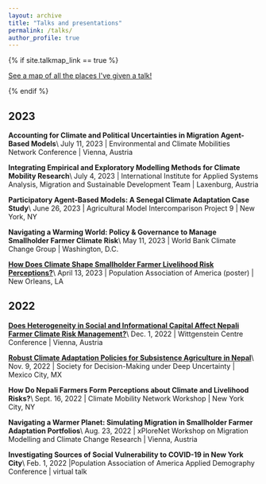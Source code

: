 ```yaml
---
layout: archive
title: "Talks and presentations"
permalink: /talks/
author_profile: true
---
```


{% if site.talkmap_link == true %}

<p style="text-decoration:underline;"><a href="/talkmap.html">See a map of all the places I've given a talk!</a></p>

{% endif %}

## 2023
**Accounting for Climate and Political Uncertainties in Migration Agent-Based Models**\\
July 11, 2023 | Environmental and Climate Mobilities Network Conference | Vienna, Austria

**Integrating Empirical and Exploratory Modelling Methods for Climate Mobility Research**\\
July 4, 2023 | International Institute for Applied Systems Analysis, Migration and Sustainable Development Team | Laxenburg, Austria

**Participatory Agent-Based Models: A Senegal Climate Adaptation Case Study**\\
June 26, 2023 | Agricultural Model Intercomparison Project 9 | New York, NY

**Navigating a Warming World: Policy & Governance to Manage Smallholder Farmer Climate Risk**\\
May 11, 2023 | World Bank Climate Change Group | Washington, D.C.

[**How Does Climate Shape Smallholder Farmer Livelihood Risk Perceptions?**](/files/04.13.2023_PAA_Poster.pdf)\\
April 13, 2023 | Population Association of America (poster) | New Orleans, LA


## 2022

[**Does Heterogeneity in Social and Informational Capital Affect Nepali Farmer Climate Risk Management?**](/files/12.01.2022_Wittgenstein_final.pdf)\\
Dec. 1, 2022 | Wittgenstein Centre Conference | Vienna, Austria

[**Robust Climate Adaptation Policies for Subsistence Agriculture in Nepal**](/files/11.09.2022_DMDUPresentation_NCL.pdf)\\
Nov. 9, 2022 | Society for Decision-Making under Deep Uncertainty | Mexico City, MX

**How Do Nepali Farmers Form Perceptions about Climate and Livelihood Risks?**\\
Sept. 16, 2022 | Climate Mobility Network Workshop | New York City, NY

**Navigating a Warmer Planet: Simulating Migration in Smallholder Farmer Adaptation Portfolios**\\
Aug. 23, 2022 | xPloreNet Workshop on Migration Modelling and Climate Change Research | Vienna, Austria

**Investigating Sources of Social Vulnerability to COVID-19 in New York City**\\
Feb. 1, 2022 |Population Association of America Applied Demography Conference | virtual talk